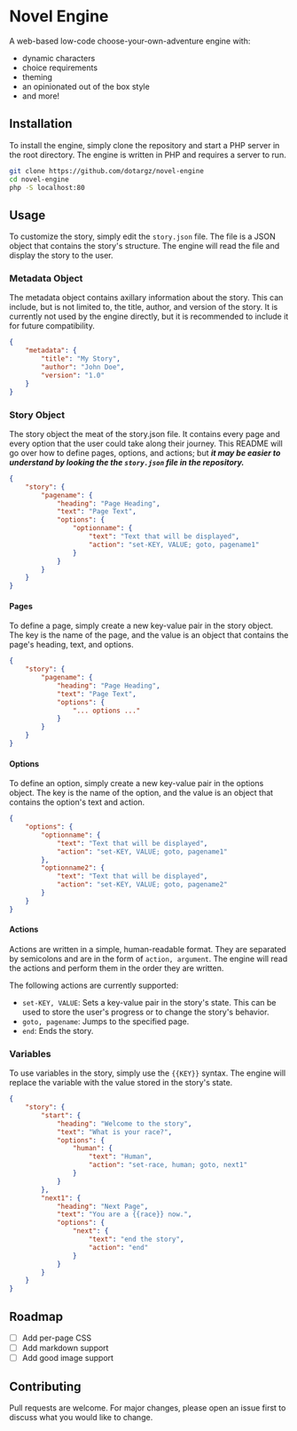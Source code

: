 # Novel Engine

A web-based low-code choose-your-own-adventure engine with:

- dynamic characters
- choice requirements
- theming
- an opinionated out of the box style
- and more!

## Installation

To install the engine, simply clone the repository and start a PHP server in the root directory. The engine is written in PHP and requires a server to run.

```bash
git clone https://github.com/dotargz/novel-engine
cd novel-engine
php -S localhost:80
```

## Usage

To customize the story, simply edit the `story.json` file. The file is a JSON object that contains the story's structure. The engine will read the file and display the story to the user.

### Metadata Object

The metadata object contains axillary information about the story. This can include, but is not limited to, the title, author, and version of the story. It is currently not used by the engine directly, but it is recommended to include it for future compatibility.

```json
{
	"metadata": {
		"title": "My Story",
		"author": "John Doe",
		"version": "1.0"
	}
}
```

### Story Object

The story object the meat of the story.json file. It contains every page and every option that the user could take along their journey. This README will go over how to define pages, options, and actions; but ***it may be easier to understand by looking the the `story.json` file in the repository.***

```json
{
    "story": {
        "pagename": {
            "heading": "Page Heading",
            "text": "Page Text",
            "options": {
                "optionname": {
                    "text": "Text that will be displayed",
                    "action": "set-KEY, VALUE; goto, pagename1"
                }
            }
        }
    }
}
```

#### Pages

To define a page, simply create a new key-value pair in the story object. The key is the name of the page, and the value is an object that contains the page's heading, text, and options.

```json
{
    "story": {
        "pagename": {
            "heading": "Page Heading",
            "text": "Page Text",
            "options": {
                "... options ..."
            }
        }
    }
}
```

#### Options

To define an option, simply create a new key-value pair in the options object. The key is the name of the option, and the value is an object that contains the option's text and action.

```json
{
	"options": {
		"optionname": {
			"text": "Text that will be displayed",
			"action": "set-KEY, VALUE; goto, pagename1"
		},
		"optionname2": {
			"text": "Text that will be displayed",
			"action": "set-KEY, VALUE; goto, pagename2"
		}
	}
}
```

#### Actions

Actions are written in a simple, human-readable format. They are separated by semicolons and are in the form of `action, argument`. The engine will read the actions and perform them in the order they are written.

The following actions are currently supported:

- `set-KEY, VALUE`: Sets a key-value pair in the story's state. This can be used to store the user's progress or to change the story's behavior.
- `goto, pagename`: Jumps to the specified page.
- `end`: Ends the story.

### Variables

To use variables in the story, simply use the `{{KEY}}` syntax. The engine will replace the variable with the value stored in the story's state.

```json
{
	"story": {
		"start": {
			"heading": "Welcome to the story",
			"text": "What is your race?",
			"options": {
				"human": {
					"text": "Human",
					"action": "set-race, human; goto, next1"
				}
			}
		},
		"next1": {
			"heading": "Next Page",
			"text": "You are a {{race}} now.",
			"options": {
				"next": {
					"text": "end the story",
					"action": "end"
				}
			}
		}
	}
}
```

## Roadmap

- [ ] Add per-page CSS
- [ ] Add markdown support
- [ ] Add good image support

## Contributing

Pull requests are welcome. For major changes, please open an issue first to discuss what you would like to change.
